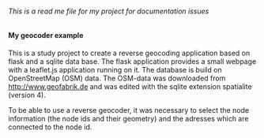 ###### This is a read me file for my project for documentation issues

#### My geocoder example

This is a study project to create a reverse geocoding application based on flask and a sqlite data base. The flask application provides a small webpage with a leaflet.js application running on it. The database is build on OpenStreetMap (OSM) data. The OSM-data was downloaded from <http://www.geofabrik.de> and was edited with the sqlite extension spatialite (version 4). 

To be able to use a reverse geocoder, it was necessary to select the node information (the node ids and their geometry) and the adresses which are connected to the node id. 

